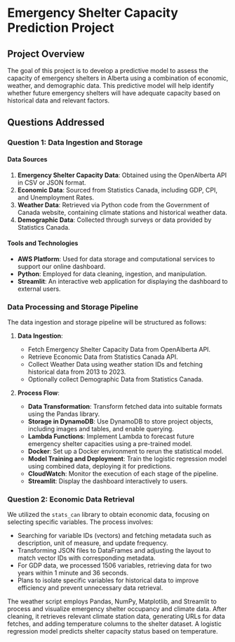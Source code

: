# Emergency Shelter Capacity Prediction Project

## Project Overview
The goal of this project is to develop a predictive model to assess the capacity of emergency shelters in Alberta using a combination of economic, weather, and demographic data. This predictive model will help identify whether future emergency shelters will have adequate capacity based on historical data and relevant factors.

## Questions Addressed

### Question 1: Data Ingestion and Storage
#### Data Sources
1. **Emergency Shelter Capacity Data**: Obtained using the OpenAlberta API in CSV or JSON format.
2. **Economic Data**: Sourced from Statistics Canada, including GDP, CPI, and Unemployment Rates.
3. **Weather Data**: Retrieved via Python code from the Government of Canada website, containing climate stations and historical weather data.
4. **Demographic Data**: Collected through surveys or data provided by Statistics Canada.

#### Tools and Technologies
- **AWS Platform**: Used for data storage and computational services to support our online dashboard.
- **Python**: Employed for data cleaning, ingestion, and manipulation.
- **Streamlit**: An interactive web application for displaying the dashboard to external users.

### Data Processing and Storage Pipeline
The data ingestion and storage pipeline will be structured as follows:

1. **Data Ingestion**:
   - Fetch Emergency Shelter Capacity Data from OpenAlberta API.
   - Retrieve Economic Data from Statistics Canada API.
   - Collect Weather Data using weather station IDs and fetching historical data from 2013 to 2023.
   - Optionally collect Demographic Data from Statistics Canada.

2. **Process Flow**:
   - **Data Transformation**: Transform fetched data into suitable formats using the Pandas library.
   - **Storage in DynamoDB**: Use DynamoDB to store project objects, including images and tables, and enable querying.
   - **Lambda Functions**: Implement Lambda to forecast future emergency shelter capacities using a pre-trained model.
   - **Docker**: Set up a Docker environment to rerun the statistical model.
   - **Model Training and Deployment**: Train the logistic regression model using combined data, deploying it for predictions.
   - **CloudWatch**: Monitor the execution of each stage of the pipeline.
   - **Streamlit**: Display the dashboard interactively to users.

### Question 2: Economic Data Retrieval
We utilized the `stats_can` library to obtain economic data, focusing on selecting specific variables. The process involves:
- Searching for variable IDs (vectors) and fetching metadata such as description, unit of measure, and update frequency.
- Transforming JSON files to DataFrames and adjusting the layout to match vector IDs with corresponding metadata.
- For GDP data, we processed 1506 variables, retrieving data for two years within 1 minute and 36 seconds.
- Plans to isolate specific variables for historical data to improve efficiency and prevent unnecessary data retrieval.

The weather script employs Pandas, NumPy, Matplotlib, and Streamlit to process and visualize emergency shelter occupancy and climate data. After cleaning, it retrieves relevant climate station data, generating URLs for data fetches, and adding temperature columns to the shelter dataset. A logistic regression model predicts shelter capacity status based on temperature.
